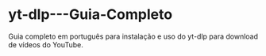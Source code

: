 # yt-dlp---Guia-Completo
Guia completo em português para instalação e uso do yt-dlp para download de vídeos do YouTube.
